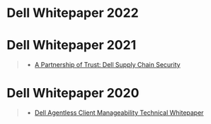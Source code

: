# Dell Whitepaper 2022

# Dell Whitepaper 2021
>* [A Partnership of Trust: Dell Supply Chain Security](https://i.dell.com/sites/csdocuments/CorpComm_Docs/en/supply-chain-assurance.pdf)
# Dell Whitepaper 2020
>* [Dell Agentless Client Manageability Technical Whitepaper](https://downloads.dell.com/manuals/common/dell-agentless-client-manageability.pdf)
